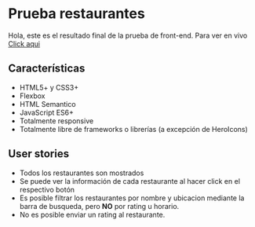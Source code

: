# Prueba restaurantes

Hola, este es el resultado final de la prueba de front-end. Para ver en vivo [Click aqui](https://susogarcia.me/restaurante/)

## Características

- HTML5+ y CSS3+
- Flexbox
- HTML Semantico
- JavaScript ES6+
- Totalmente responsive
- Totalmente libre de frameworks o librerías (a excepción de HeroIcons)

## User stories

- Todos los restaurantes son mostrados
- Se puede ver la información de cada restaurante al hacer click en el respectivo botón
- Es posible filtrar los restaurantes por nombre y ubicacion mediante la barra de busqueda, pero **NO** por rating u horario.
- No es posible enviar un rating al restaurante.

